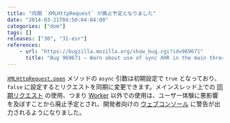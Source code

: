 ```yaml
---
title: "同期 `XMLHttpRequest` が廃止予定となりました"
date: "2014-03-21T04:50:04-04:00"
categories: ["dom"]
tags: []
releases: ["30", "31-esr"]
references:
    - url: "https://bugzilla.mozilla.org/show_bug.cgi?id=969671"
      title: "Bug 969671 – Warn about use of sync XHR in the main thread"
---
```

[`XMLHttpRequest.open`](https://developer.mozilla.org/docs/Web/API/XMLHttpRequest/open) メソッドの `async` 引数は初期設定で `true` となっており、`false` に設定するとリクエストを同期に変更できます。メインスレッド上での [同期リクエスト](https://developer.mozilla.org/docs/Web/API/XMLHttpRequest/Synchronous_and_Asynchronous_Requests#Synchronous_request) の使用、つまり [Worker](https://developer.mozilla.org/docs/Web/Guide/Performance/Using_web_workers) 以外での使用は、ユーザー体験に悪影響を及ぼすことから廃止予定とされ、開発者向けの [ウェブコンソール](https://developer.mozilla.org/docs/Tools/Web_Console) に警告が出力されるようになりました。
